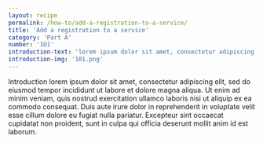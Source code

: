 ```yaml
---
layout: recipe
permalink: /how-to/add-a-registration-to-a-service/
title: 'Add a registration to a service'
category: 'Part A'
number: '1O1'
introduction-text: 'lorem ipsum dolor sit amet, consectetur adipiscing elit,  sdfadasd'
introduction-img: '101.png'
---
```


Introduction lorem ipsum dolor sit amet, consectetur adipiscing elit, sed do eiusmod tempor incididunt ut labore et dolore magna aliqua. Ut enim ad minim veniam, quis nostrud exercitation ullamco laboris nisi ut aliquip ex ea commodo consequat. Duis aute irure dolor in reprehenderit in voluptate velit esse cillum dolore eu fugiat nulla pariatur. Excepteur sint occaecat cupidatat non proident, sunt in culpa qui officia deserunt mollit anim id est laborum.

